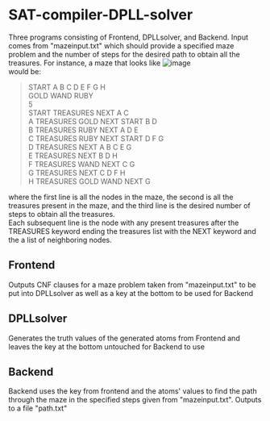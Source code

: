 # SAT-compiler-DPLL-solver
Three programs consisting of Frontend, DPLLsolver, and Backend. 
Input comes from "mazeinput.txt" which should provide a specified maze problem and the number of steps for the desired path to obtain all the treasures. For instance, a maze that looks like ![image](https://user-images.githubusercontent.com/105821443/228684339-5aee68b6-4c38-480f-bccf-d4937920abc7.png) <br />
would be: <br />
> START A B C D E F G  H <br />
GOLD WAND RUBY <br />
5 <br />
START TREASURES NEXT A C <br />
A TREASURES GOLD NEXT START B D<br />
B TREASURES RUBY NEXT A D E<br />
C TREASURES RUBY NEXT START D F G<br />
D TREASURES NEXT A B C E G<br />
E TREASURES NEXT B D H<br />
F TREASURES WAND NEXT C G<br />
G TREASURES NEXT C D F H<br />
H TREASURES GOLD WAND NEXT G<br />
>
where the first line is all the nodes in the maze, the second is all the treasures present in the maze, and the third line is the desired number of steps to obtain all the treasures. <br />
Each subsequent line is the node with any present treasures after the TREASURES keyword ending the treasures list with the NEXT keyword and the a list of neighboring nodes. 
## Frontend 
Outputs CNF clauses for a maze problem taken from "mazeinput.txt" to be put into DPLLsolver as well as a key at the bottom to be used for Backend
## DPLLsolver
Generates the truth values of the generated atoms from Frontend and leaves the key at the bottom untouched for Backend to use
## Backend
Backend uses the key from frontend and the atoms' values to find the path through the maze in the specified steps given from "mazeinput.txt". 
Outputs to a file "path.txt"

